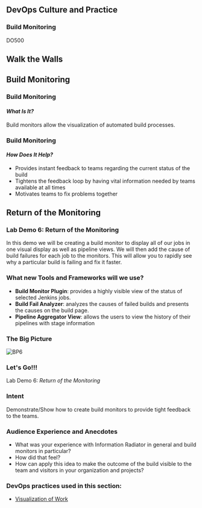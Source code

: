 <!-- .slide: data-background-image="images/RH_NewBrand_Background.png" -->
## DevOps Culture and Practice <!-- {_class="course-title"} -->
### Build Monitoring <!-- {_class="title-color"} -->
DO500 <!-- {_class="title-color"} -->



## Walk the Walls



<!-- .slide: id="build-monitor" -->
## Build Monitoring



### Build Monitoring
#### _What Is It?_
Build monitors allow the visualization of automated build processes.



### Build Monitoring
#### _How Does It Help?_
* Provides instant feedback to teams regarding the current status of the build
* Tightens the feedback loop by having vital information needed by teams available at all times
* Motivates teams to fix problems together



<!-- .slide: id="return-monitoring" -->
## Return of the Monitoring



### Lab Demo 6: Return of the Monitoring
In this demo we will be creating a build monitor to display all of our jobs
in one visual display as well as pipeline views. We will then add the cause of
build failures for each job to the monitors. This will allow you to rapidly
see why a particular build is failing and fix it faster.



### What new Tools and Frameworks will we use?
* **Build Monitor Plugin**: provides a highly visible view of the status of
selected Jenkins jobs.
* **Build Fail Analyzer**: analyzes the causes of failed builds and presents
the causes on the build page.
* **Pipeline Aggregator View**: allows the users to view the history of their
pipelines with stage information



### The Big Picture
![BP6](images/bp-6-return-monitoring.jpg)



### Let's Go!!!
Lab Demo 6: _Return of the Monitoring_



### Intent
Demonstrate/Show how to create build monitors to provide tight feedback to the teams.



### Audience Experience and Anecdotes 
- What was your experience with Information Radiator in general and build monitors in particular?
- How did that feel?
- How can apply this idea to make the outcome of the build visible to the team and visitors in your organization and projects?



<!-- .slide: data-background-image="images/chef-background.png", class="white-style" -->
### DevOps practices used in this section:
- [Visualization of Work](https://openpracticelibrary.com/practice/visualisation-of-work/)
